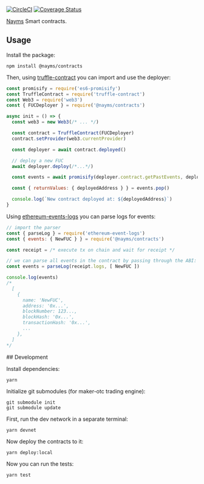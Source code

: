 [![CircleCI](https://circleci.com/gh/nayms/contracts/tree/master.svg?style=svg)](https://circleci.com/gh/nayms/contracts/tree/master) [![Coverage Status](https://coveralls.io/repos/github/nayms/contracts/badge.svg?branch=master)](https://coveralls.io/github/nayms/contracts?branch=master)

[Nayms](https://nayms.io) Smart contracts.

## Usage

Install the package:

```
npm install @nayms/contracts
```

Then, using [truffle-contract](https://github.com/trufflesuite/truffle/tree/develop/packages/truffle-contract) you can import and use the deployer:

```js
const promisify = require('es6-promisify')
const TruffleContract = require('truffle-contract')
const Web3 = require('web3')
const { FUCDeployer } = require('@nayms/contracts')

async init = () => {
  const web3 = new Web3(/* ... */)

  const contract = TruffleContract(FUCDeployer)
  contract.setProvider(web3.currentProvider)

  const deployer = await contract.deployed()

  // deploy a new FUC
  await deployer.deploy(/*...*/)

  const events = await promisify(deployer.contract.getPastEvents, deployer.contract)('NewFUC')

  const { returnValues: { deployedAddress } } = events.pop()

  console.log(`New contract deployed at: ${deployedAddress}`)
}
```

Using [ethereum-events-logs](https://github.com/hiddentao/ethereum-event-logs) you can
parse logs for events:

```js
// import the parser
const { parseLog } = require('ethereum-event-logs')
const { events: { NewFUC } } = require('@nayms/contracts')

const receipt = /* execute tx on chain and wait for receipt */

// we can parse all events in the contract by passing through the ABI:
const events = parseLog(receipt.logs, [ NewFUC ])

console.log(events)
/*
  [
    {
      name: 'NewFUC',
      address: '0x...',
      blockNumber: 123...,
      blockHash: '0x...',
      transactionHash: '0x...',
      ...
    },
  ]
*/
```

## Development

Install dependencies:

```
yarn
```

Initialize git submodules (for maker-otc trading engine):

```
git submodule init
git submodule update
```

First, run the dev network in a separate terminal:

```
yarn devnet
```

Now deploy the contracts to it:

```
yarn deploy:local
```

Now you can run the tests:

```
yarn test
```
